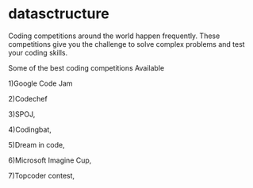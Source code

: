 # datasctructure

Coding competitions around the world happen frequently. These competitions give you the challenge to solve complex problems and test your coding skills. 

Some of the best coding competitions Available

1)Google Code Jam

2)Codechef

3)SPOJ,

4)Codingbat,

5)Dream in code,

6)Microsoft Imagine Cup,

7)Topcoder contest, 


